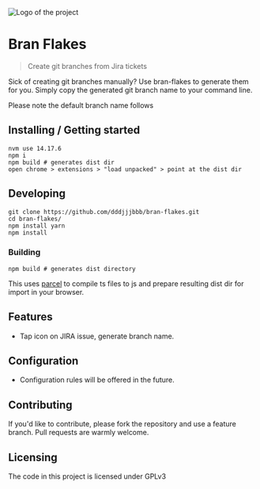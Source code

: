 ![Logo of the project](https://raw.githubusercontent.com/jehna/readme-best-practices/master/sample-logo.png)

# Bran Flakes

> Create git branches from Jira tickets

Sick of creating git branches manually? Use bran-flakes to generate them for you.
Simply copy the generated git branch name to your command line.

Please note the default branch name follows

## Installing / Getting started

```shell
nvm use 14.17.6
npm i
npm build # generates dist dir
open chrome > extensions > "load unpacked" > point at the dist dir
```

## Developing

```shell
git clone https://github.com/dddjjjbbb/bran-flakes.git
cd bran-flakes/
npm install yarn
npm install
```

### Building

```shell
npm build # generates dist directory
```

This uses [parcel](https://www.npmjs.com/package/parcel) to compile ts files to js and prepare resulting dist dir for import in your browser.

## Features

- Tap icon on JIRA issue, generate branch name.

## Configuration

- Configuration rules will be offered in the future.

## Contributing

If you'd like to contribute, please fork the repository and use a feature
branch. Pull requests are warmly welcome.

## Licensing

The code in this project is licensed under GPLv3
